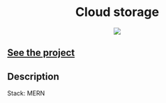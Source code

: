<h1 align="center">Cloud storage</h1>
<p align="center">
  <img src="https://img.shields.io/badge/made%20by-opv1-blue.svg">
</p>

## [See the project](https://cloud-storage-opv1.herokuapp.com)

## Description

Stack: MERN
